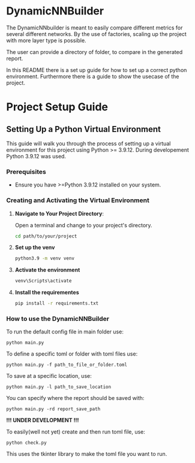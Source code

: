 # DynamicNNBuilder

The DynamicNNbuilder is meant to easily compare different metrics for several different networks. 
By the use of factories, scaling up the project with more layer type is possible.

The user can provide a directory of folder, to compare in the generated report.

In this README there is a set up guide for how to set up a correct python environment.
Furthermore there is a guide to show the usecase of the project.

# Project Setup Guide

## Setting Up a Python Virtual Environment

This guide will walk you through the process of setting up a virtual environment for this project using Python >= 3.9.12. During developement Python 3.9.12 was used.

### Prerequisites

- Ensure you have >=Python 3.9.12 installed on your system.

### Creating and Activating the Virtual Environment

1. **Navigate to Your Project Directory**:
   
   Open a terminal and change to your project's directory.

   ```bash
   cd path/to/your/project
2. **Set up the venv**

    ```bash
    python3.9 -m venv venv
3. **Activate the environment**
    ```bash
    venv\Scripts\activate
4. **Install the requirementes**
    ```bash
    pip install -r requirements.txt


### How to use the DynamicNNBuilder

To run the default config file in main folder use:

`python main.py`

To define a specific toml or folder with toml files use:

`python main.py -f path_to_file_or_folder.toml`

To save at a specific location, use:

`python main.py -l path_to_save_location`

You can specify where the report should be saved with:

`python main.py -rd report_save_path`

**!!! UNDER DEVELOPMENT !!!**

To easily(well not yet) create and then run toml file, use:

`python check.py`

This uses the tkinter library to make the toml file you want to run.



